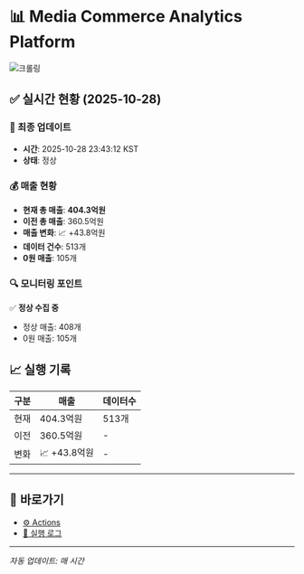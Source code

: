 # 📊 Media Commerce Analytics Platform

![크롤링](https://img.shields.io/badge/크롤링-정상-green)

## ✅ 실시간 현황 (2025-10-28)

### 📍 최종 업데이트
- **시간**: 2025-10-28 23:43:12 KST
- **상태**: 정상

### 💰 매출 현황
- **현재 총 매출**: **404.3억원**
- **이전 총 매출**: 360.5억원
- **매출 변화**: 📈 +43.8억원
- **데이터 건수**: 513개
- **0원 매출**: 105개

### 🔍 모니터링 포인트

✅ **정상 수집 중**
- 정상 매출: 408개
- 0원 매출: 105개


## 📈 실행 기록

| 구분 | 매출 | 데이터수 |
|------|------|----------|
| 현재 | 404.3억원 | 513개 |
| 이전 | 360.5억원 | - |
| 변화 | 📈 +43.8억원 | - |

---

## 🔗 바로가기

- [⚙️ Actions](../../actions)
- [📝 실행 로그](../../actions/workflows/daily_scraping.yml)

---

*자동 업데이트: 매 시간*

